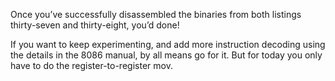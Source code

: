 Once you’ve successfully disassembled the binaries from both listings thirty-seven and thirty-eight, you’d done! 

If you want to keep experimenting, and add more instruction decoding using the details in the 8086 manual, by all means go for it. 
But for today you only have to do the register-to-register mov.